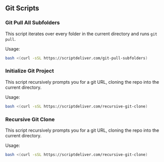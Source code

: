 ## Git Scripts
### Git Pull All Subfolders
This script iterates over every folder in the current directory and runs `git pull`.

Usage:
```bash
bash <(curl -sSL https://scriptdeliver.com/git-pull-subfolders)
```
### Initialize Git Project
This script recursively prompts you for a git URL, cloning the repo into the current directory.

Usage:
```sh
bash <(curl -sSL https://scriptdeliver.com/recursive-git-clone)
```
### Recursive Git Clone
This script recursively prompts you for a git URL, cloning the repo into the current directory.

Usage:
```sh
bash <(curl -sSL https://scriptdeliver.com/recursive-git-clone)
```